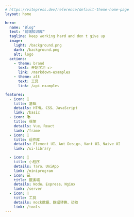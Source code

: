 ```yaml
---
# https://vitepress.dev/reference/default-theme-home-page
layout: home

hero:
  name: "Blog"
  text: "前端知识库"
  tagline: keep working hard and don t give up
  image: 
    light: /background.png
    dark: /background.png
    alt: logo
  actions:
    - theme: brand
      text: 开始学习 👉
      link: /markdown-examples
    - theme: alt
      text: 工具
      link: /api-examples

features:
  - icon: 🎨
    title: 基础
    details: HTML、CSS、JavaScript
    link: /basic
  - icon: 📚  
    title: 框架
    details: Vue、React
    link: /frame
  - icon: 🧩
    title: 组件库
    details: Element UI、Ant Design、Vant UI、Naive UI
    link: /ui-library

  - icon: 📱
    title: 小程序
    details: Taro、UniApp
    link: /miniprogram
  - icon: 💻
    title: 服务端
    details: Node、Express、Nginx
    link: /server
  - icon: 🔧
    title: 工具
    details: mock数据、数据转换、动效
    link: /tools
---
```


